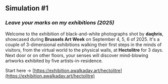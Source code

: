## Simulation #1
### *Leave your marks on my exhibitions (2025)*   

Welcome to the exhibition of black-and-white photographs shot by __daqhris__, showcased during __Brussels Art Week__ on September 4, 5, 6 of 2025. It's a couple of 3-dimensional exhibitions walking their first steps in the minds of visitors, from the virtual world to the physical walls, at __Hectolitre__ for 3 days. Next door or on other floors, your senses will discover mind-blowing artworks exhibited by five artists-in-residence.    

Start here → [https://exhibition.awalkaday.art/hectolitre](https://exhibition.awalkaday.art/hectolitre)  
